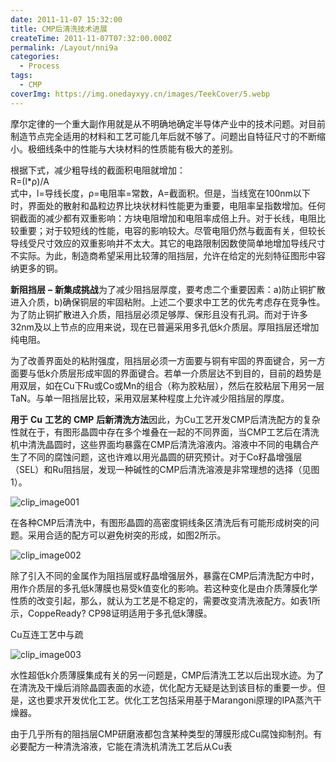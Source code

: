 ```yaml
---
date: 2011-11-07 15:32:00
title: CMP后清洗技术进展
createTime: 2011-11-07T07:32:00.000Z
permalink: /Layout/nni9a
categories:
  - Process
tags:
  - CMP
coverImg: https://img.onedayxyy.cn/images/TeekCover/5.webp
---
```


摩尔定律的一个重大副作用就是从不明确地确定半导体产业中的技术问题。对目前制造节点完全适用的材料和工艺可能几年后就不够了。问题出自特征尺寸的不断缩小。极细线条中的性能与大块材料的性质能有极大的差别。

根据下式，减少粗导线的截面积电阻就增加：  
R=(l\*ρ)/A  
式中，l=导线长度，ρ=电阻率=常数，A=截面积。但是，当线宽在100nm以下时，界面处的散射和晶粒边界比块状材料性能更为重要，电阻率呈指数增加。任何铜截面的减少都有双重影响：方块电阻增加和电阻率成倍上升。对于长线，电阻比较重要；对于较短线的性能，电容的影响较大。尽管电阻仍然与截面有关，但较长导线受尺寸效应的双重影响并不太大。其它的电路限制因数使简单地增加导线尺寸不实际。为此，制造商希望采用比较薄的阻挡层，允许在给定的光刻特征图形中容纳更多的铜。

**新阻挡层** **–** **新集成挑战**为了减少阻挡层厚度，要考虑二个重要因素：a)防止铜扩散进入介质，b)确保铜层的牢固粘附。上述二个要求中工艺的优先考虑存在竞争性。为了防止铜扩散进入介质，阻挡层必须足够厚、保形且没有孔洞。而对于许多32nm及以上节点的应用来说，现在已普遍采用多孔低k介质层。厚阻挡层还增加纯电阻。

为了改善界面处的粘附强度，阻挡层必须一方面要与铜有牢固的界面键合，另一方面要与低k介质层形成牢固的界面键合。若单一介质层达不到目的，目前的趋势是用双层，如在Cu下Ru或Co或Mn的组合（称为胶粘层），然后在胶粘层下用另一层TaN。与单一阻挡层比较，采用双层某种程度上允许减少阻挡层的厚度。

**用于** **Cu** **工艺的** **CMP** **后新清洗方法**因此，为Cu工艺开发CMP后清洗配方的复杂性就在于，有图形晶圆中存在多个堆叠在一起的不同界面，当CMP工艺后在清洗机中清洗晶圆时，这些界面均暴露在CMP后清洗溶液内。溶液中不同的电耦合产生了不同的腐蚀问题，这也许难以用光晶圆的研究预计。对于Co籽晶增强层（SEL）和Ru阻挡层，发现一种碱性的CMP后清洗溶液是非常理想的选择（见图1）。

![clip_image001](/public/c409aeccb2b8_12E8C/clip_image001.jpg "clip_image001")

在各种CMP后清洗中，有图形晶圆的高密度铜线条区清洗后有可能形成树突的问题。采用合适的配方可以避免树突的形成，如图2所示。

![clip_image002](/public/c409aeccb2b8_12E8C/clip_image002.jpg "clip_image002")

除了引入不同的金属作为阻挡层或籽晶增强层外，暴露在CMP后清洗配方中时，用作介质层的多孔低k薄膜也易受k值变化的影响。若这种变化是由介质薄膜化学性质的改变引起，那么，就认为工艺是不稳定的，需要改变清洗液配方。如表1所示，CoppeReady? CP98证明适用于多孔低k薄膜。

Cu互连工艺中与疏

![clip_image003](/public/c409aeccb2b8_12E8C/clip_image003.jpg "clip_image003")

水性超低k介质薄膜集成有关的另一问题是，CMP后清洗工艺以后出现水迹。为了在清洗及干燥后消除晶圆表面的水迹，优化配方无疑是达到该目标的重要一步。但是，这也要求开发优化工艺。优化工艺包括采用基于Marangoni原理的IPA蒸汽干燥器。

由于几乎所有的阻挡层CMP研磨液都包含某种类型的薄膜形成Cu腐蚀抑制剂。有必要配方一种清洗溶液，它能在清洗机清洗工艺后从Cu表